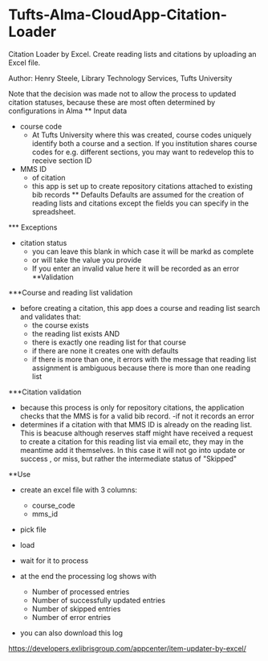 # Tufts-Alma-CloudApp-Citation-Loader
Citation Loader by Excel. Create reading lists and citations by uploading an Excel file.

Author: Henry Steele, Library Technology Services, Tufts University

Note that the decision was made not to allow the process to updated citation statuses, because these are most often determined by configurations in Alma
** Input data
- course code
  - At Tufts University where this was created, course codes uniquely identify both a course and a section.  If you institution shares course codes for e.g. different sections, you may want to redevelop this to receive section ID
- MMS ID
    - of citation
    - this app is set up to create repository citations attached to existing bib records
** Defaults
Defaults are assumed for the creation of reading lists and citations except the fields you can specify in the spreadsheet.   

*** Exceptions
  - citation status
    - you can leave this blank in which case it will be markd as complete
    - or will take the value you provide
    - If you enter an invalid value here it will be recorded as an error
**Validation

***Course and reading list validation
- before creating a citation, this app does a course and reading list search and validates that:
  - the course exists
  - the reading list exists AND
  - there is exactly one reading list for that course
  - if there are none it creates one with defaults
  - if there is more than one, it errors with the message that reading list assignment is ambiguous because there is more than one reading list

***Citation validation
- because this process is only for repository citations, the application checks that the MMS is for a valid bib record.
-if not it records an error
- determines if a citation with that MMS ID is already on the reading list.  This is beacuse although reserves staff might have received a request to create a citation for this reading list via email etc, they may in the meantime add it themselves.  In this case it will not go into update or success , or miss, but rather the intermediate status of "Skipped"

**Use
- create an excel file with 3 columns:
  - course_code
  - mms_id


- pick file
- load
- wait for it to process
- at the end the processing log shows with
    - Number of processed entries
    - Number of successfully updated entries
    - Number of skipped entries
    - Number of error entries
- you can also download this log

https://developers.exlibrisgroup.com/appcenter/item-updater-by-excel/
